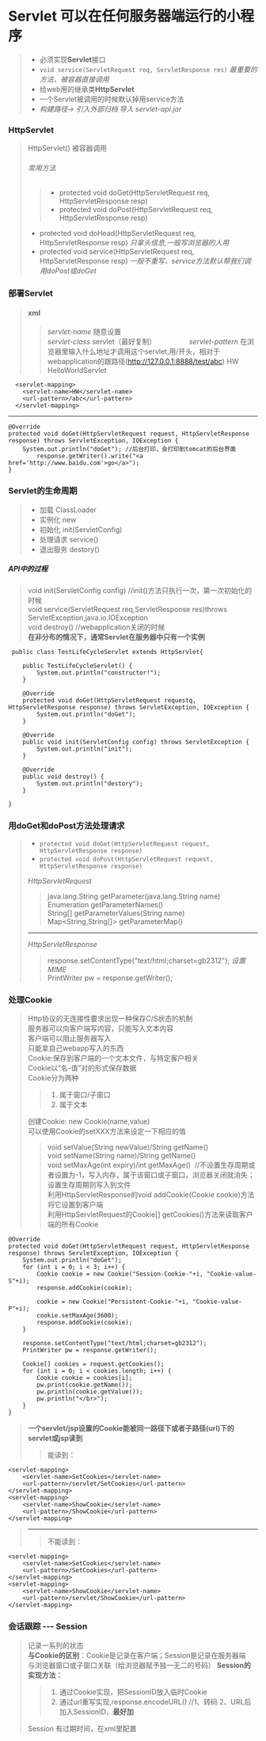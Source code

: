 # Servlet  可以在任何服务器端运行的小程序
> - 必须实现**Servlet**接口
> - `void service(ServletRequest req, ServletResponse res)` *最重要的方法，被容器直接调用*
> - 给web用的继承类**HttpServlet**
> - 一个Servlet被调用的时候默认掉用service方法
> - *构建路径-> 引入外部归档 导入 servlet-api.jar*

### HttpServlet
> HttpServlet() 被容器调用
> ###### 常用方法
>> - protected void doGet(HttpServletRequest req, HttpServletResponse resp)
>> - protected void doPost(HttpServletRequest req, HttpServletResponse resp)       
>             
> - protected void doHead(HttpServletRequest req, HttpServletResponse resp) *只拿头信息,一般写浏览器的人用*      
> - protected void service(HttpServletRequest req, HttpServletResponse resp) *一般不重写，service方法默认帮我们调用doPost或doGet*


### 部署Servlet
> #### xml
>> *servlet-name* 随意设置            
>> *servlet-class* servlet（最好复制）                 
>> *servlet-pattern* 在浏览器里输入什么地址才调用这个servlet,用/开头，相对于webapplication的跟路径(http://127.0.0.1:8888/test/abc)
      <servlet>
        <servlet-name>HW</servlet-name>
        <servlet-class>HelloWorldServlet</servlet-class>
      </servlet>

      <servlet-mapping>
        <servlet-name>HW</servlet-name>
        <url-pattern>/abc</url-pattern>
      </servlet-mapping>
****
	@Override
	protected void doGet(HttpServletRequest request, HttpServletResponse response) throws ServletException, IOException {
		System.out.println("doGet"); //后台打印，会打印到tomcat的后台界面
            response.getWriter().write("<a href='http://www.baidu.com'>go</a>");
	}
      
 ### Servlet的生命周期
 > - 加载	ClassLoader
 > - 实例化 new
 > - 初始化 init(ServletConfig)
 > - 处理请求 service()
 > - 退出服务 destory()
 ##### API中的过程
 > void init(ServletConfig config) //init()方法只执行一次，第一次初始化的时候                 
 > void service(ServletRequest req,ServletResponse res)throws ServletException,java.io.IOException                  
 > void destroy() //webapplication关闭的时候                    
 > **在非分布的情况下，通常Servlet在服务器中只有一个实例**     

	 public class TestLifeCycleServlet extends HttpServlet{

		public TestLifeCycleServlet() {
			System.out.println("constructor!");
		}

		@Override
		protected void doGet(HttpServletRequest requestq, HttpServletResponse response) throws ServletException, IOException {
			System.out.println("doGet");
		}

		@Override
		public void init(ServletConfig config) throws ServletException {
			System.out.println("init");
		}

		@Override
		public void destroy() {
			System.out.println("destory");
		}

	}

### 用doGet和doPost方法处理请求
> - `protected void doGet(HttpServletRequest request, HttpServletResponse response)`
> - `protected void doPost(HttpServletRequest request, HttpServletResponse response)`                
> 
> *HttpServletRequest*
>> java.lang.String getParameter(java.lang.String name)              
>> Enumeration<String> getParameterNames()            
>> String[] getParameterValues(String name)            
>> Map<String,String[]> getParameterMap()                  
> ****
> *HttpServletResponse*                
>> response.setContentType("text/html;charset=gb2312");  *设置MIME*                    
>> PrintWriter pw = response.getWriter();           

### 处理Cookie
> Http协议的无连接性要求出现一种保存C/S状态的机制                
> 服务器可以向客户端写内容，只能写入文本内容            
> 客户端可以阻止服务器写入            
> 只能拿自己webapp写入的东西            
> Cookie:保存到客户端的一个文本文件，与特定客户相关                           
> Cookie以“名-值”对的形式保存数据         
> Cookie分为两种           
>> 1. 属于窗口/子窗口          
>> 2. 属于文本              
>
> 创建Cookie: new Cookie(name,value)                      
> 可以使用Cookie的setXXX方法来设定一下相应的值                           	              
>> void	setValue(String newValue)/String getName()            
>> void	setName(String name)/String getName()            
>> void	setMaxAge(int expiry)/int getMaxAge()  //不设置生存周期或者设置为-1，写入内存，属于该窗口或子窗口，浏览器关闭就消失；设置生存周期则写入到文件               
>> 利用HttpServletResponse的void addCookie(Cookie cookie)方法将它设置到客户端                             
>> 利用HttpServletRequest的Cookie\[\] getCookies()方法来读取客户端的所有Cookie    


	@Override
	protected void doGet(HttpServletRequest request, HttpServletResponse response) throws ServletException, IOException {
		System.out.println("doGet");
		for (int i = 0; i < 3; i++) {
			Cookie cookie = new Cookie("Session-Cookie-"+i, "Cookie-value-S"+i);
			response.addCookie(cookie);
			
			cookie = new Cookie("Persistent-Cookie-"+i, "Cookie-value-P"+i);
			cookie.setMaxAge(3600);
			response.addCookie(cookie);
		}
		
		response.setContentType("text/html;charset=gb2312");
		PrintWriter pw = response.getWriter();
		
		Cookie[] cookies = request.getCookies();
		for (int i = 0; i < cookies.length; i++) {
			Cookie cookie = cookies[i];
			pw.print(cookie.getName());
			pw.println(cookie.getValue());
			pw.println("</br>");
		}
	}
> **一个servlet/jsp设置的Cookie能被同一路径下或者子路径(url)下的servlet或jsp读到**
>> 能读到：

	<servlet-mapping>
		<servlet-name>SetCookies</servlet-name>
		<url-pattern>/servlet/SetCookies</url-pattern>
	</servlet-mapping>
	<servlet-mapping>
		<servlet-name>ShowCookie</servlet-name>
		<url-pattern>/ShowCookie</url-pattern>
	</servlet-mapping>
> *****	
>> 不能读到：

	<servlet-mapping>
		<servlet-name>SetCookies</servlet-name>
		<url-pattern>/SetCookies</url-pattern>
	</servlet-mapping>
	<servlet-mapping>
		<servlet-name>ShowCookie</servlet-name>
		<url-pattern>/servlet/ShowCookie</url-pattern>
	</servlet-mapping>
	
### 会话跟踪 --- Session
> 记录一系列的状态                             
> **与Cookie的区别**：Cookie是记录在客户端；Session是记录在服务器端      
> 与浏览器窗口或子窗口关联（给浏览器赋予独一无二的号码）
> **Session的实现方法：** 
>> 1. 通过Cookie实现，把SessionID放入临时Cookie      
>> 2. 通过url重写实现,response.encodeURL() //1、转码 2、URL后加入SessionID，**最好加** 
>
> Session 有过期时间，在xml里配置
